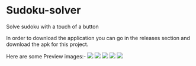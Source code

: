 # Sudoku-solver
Solve sudoku with a touch of a button

In order to download the application you can go in the releases section and download the apk for this project.

Here are some Preview images:-
![](app/src/main/res/drawable/one.jpg)
![](app/src/main/res/drawable/two.jpg)
![](app/src/main/res/drawable/three.jpg)
![](app/src/main/res/drawable/four.jpg)
![](app/src/main/res/drawable/five.jpg)
